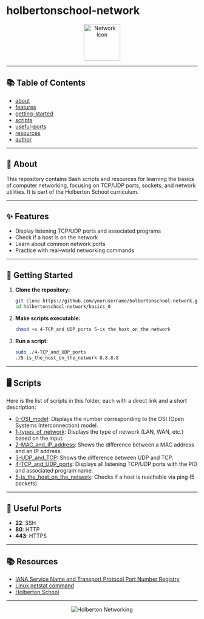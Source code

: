 # holbertonschool-network

<p align="center">
  <img src="https://img.icons8.com/color/96/000000/network-card.png" alt="Network Icon" width="96" height="96"/>
</p>

---

## 📚 Table of Contents
- [about](#about)
- [features](#features)
- [getting-started](#getting-started)
- [scripts](#scripts)
- [useful-ports](#useful-ports)
- [resources](#resources)
- [author](#author)

---

## 📝 About

This repository contains Bash scripts and resources for learning the basics of computer networking, focusing on TCP/UDP ports, sockets, and network utilities. It is part of the Holberton School curriculum.

---

## ✨ Features
- Display listening TCP/UDP ports and associated programs
- Check if a host is on the network
- Learn about common network ports
- Practice with real-world networking commands

---

## 🚀 Getting Started

1. **Clone the repository:**
   ```bash
   git clone https://github.com/yourusername/holbertonschool-network.git
   cd holbertonschool-network/basics_0
   ```
2. **Make scripts executable:**
   ```bash
   chmod +x 4-TCP_and_UDP_ports 5-is_the_host_on_the_network
   ```
3. **Run a script:**
   ```bash
   sudo ./4-TCP_and_UDP_ports
   ./5-is_the_host_on_the_network 8.8.8.8
   ```

---

## 🖥️ Scripts

Here is the list of scripts in this folder, each with a direct link and a short description:

- [0-OSI_model](./0-OSI_model): Displays the number corresponding to the OSI (Open Systems Interconnection) model.
- [1-types_of_network](./1-types_of_network): Displays the type of network (LAN, WAN, etc.) based on the input.
- [2-MAC_and_IP_address](./2-MAC_and_IP_address): Shows the difference between a MAC address and an IP address.
- [3-UDP_and_TCP](./3-UDP_and_TCP): Shows the difference between UDP and TCP.
- [4-TCP_and_UDP_ports](./4-TCP_and_UDP_ports): Displays all listening TCP/UDP ports with the PID and associated program name.
- [5-is_the_host_on_the_network](./5-is_the_host_on_the_network): Checks if a host is reachable via ping (5 packets).

---

## 🔑 Useful Ports
- **22**: SSH
- **80**: HTTP
- **443**: HTTPS

---

## 📚 Resources
- [IANA Service Name and Transport Protocol Port Number Registry](https://www.iana.org/assignments/service-names-port-numbers/service-names-port-numbers.xhtml)
- [Linux netstat command](https://linux.die.net/man/8/netstat)
- [Holberton School](https://www.holbertonschool.com/)

---


<p align="center">
  <img src="https://img.shields.io/badge/holbertonschool-networking-blue" alt="Holberton Networking"/>
</p>